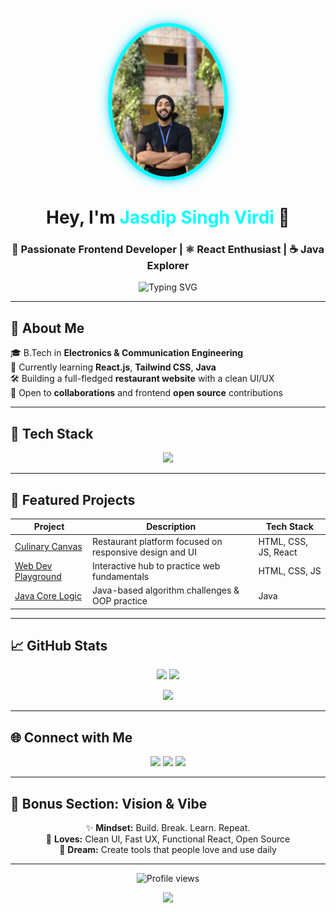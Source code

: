 <!-- GitHub Profile README: ✨ Stylish & Unique -->

<!-- 🚀 Header Section -->
<p align="center">
  <img src="https://github.com/jasdipjazzy/-jasdip_jazzy/raw/main/my%20image.jpeg" width="180" alt="Jasdip Profile Photo" style="border-radius: 50%; border: 6px solid #00FFFF; box-shadow: 0 0 20px rgba(0,255,255,0.6), 0 0 10px rgba(138,43,226,0.4);">
</p>

<h1 align="center">Hey, I'm <span style="color:#00FFFF">Jasdip Singh Virdi</span> 👋</h1>
<h3 align="center">🧠 Passionate Frontend Developer | ⚛️ React Enthusiast | ☕ Java Explorer</h3>

<!-- ⌨️ Typing Animation -->
<p align="center">
  <img src="https://readme-typing-svg.herokuapp.com?font=Fira+Code&pause=1000&color=00FFFF&center=true&vCenter=true&width=600&lines=Designing+Functional,+Modern+UIs;Building+Robust+React+Applications;Striving+for+Elegance+in+Code+and+User+Experience;Turning+Ideas+into+Meaningful+Digital+Solutions" alt="Typing SVG" />
</p>

---

## 🚀 About Me

🎓 B.Tech in **Electronics & Communication Engineering**  
🔭 Currently learning **React.js**, **Tailwind CSS**, **Java**  
🛠️ Building a full-fledged **restaurant website** with a clean UI/UX  
🌱 Open to **collaborations** and frontend **open source** contributions  

---

## 🧠 Tech Stack

<p align="center">
  <img src="https://skillicons.dev/icons?i=html,css,js,react,java,tailwind,figma,git,github,vscode&theme=light" />
</p>

---

## 💼 Featured Projects

| Project | Description | Tech Stack |
|--------|-------------|------------|
| [Culinary Canvas](https://github.com/jasdipjazzy/culinary-canvas-example) | Restaurant platform focused on responsive design and UI | HTML, CSS, JS, React |
| [Web Dev Playground](https://github.com/jasdipjazzy/web-dev-playground-example) | Interactive hub to practice web fundamentals | HTML, CSS, JS |
| [Java Core Logic](https://github.com/jasdipjazzy/java-core-logic-example) | Java-based algorithm challenges & OOP practice | Java |

---

## 📈 GitHub Stats

<p align="center">
  <img src="https://github-readme-stats.vercel.app/api?username=jasdipjazzy&show_icons=true&theme=tokyonight&hide_border=true" height="160" />
  <img src="https://github-readme-stats.vercel.app/api/top-langs/?username=jasdipjazzy&layout=compact&theme=tokyonight&hide_border=true" height="160" />
</p>

<p align="center">
  <img src="https://github-readme-activity-graph.vercel.app/graph?username=jasdipjazzy&theme=tokyo-night&bg_color=0d1117&color=00ffff&line=00e0ff&point=ffffff" />
</p>

---

## 🌐 Connect with Me

<p align="center">
  <a href="mailto:jasdipjazzy@gmail.com"><img src="https://img.shields.io/badge/Email-red?style=for-the-badge&logo=gmail&logoColor=white"/></a>
  <a href="https://linkedin.com/in/jasdip-singh-virdi-1653a2275"><img src="https://img.shields.io/badge/LinkedIn-blue?style=for-the-badge&logo=linkedin&logoColor=white"/></a>
  <a href="https://github.com/jasdipjazzy"><img src="https://img.shields.io/badge/GitHub-black?style=for-the-badge&logo=github&logoColor=white"/></a>
</p>

---

## 🧪 Bonus Section: Vision & Vibe

<p align="center">
✨ <strong>Mindset:</strong> Build. Break. Learn. Repeat. <br/>
💙 <strong>Loves:</strong> Clean UI, Fast UX, Functional React, Open Source <br/>
🌟 <strong>Dream:</strong> Create tools that people love and use daily
</p>

---

<!-- 🔥 Final Footer: Unique Style & Wave -->
<p align="center">
  <img src="https://komarev.com/ghpvc/?username=jasdipjazzy&label=Profile+Visitors&color=00FFFF&style=flat-square" alt="Profile views"/>
</p>

<p align="center">
  <img src="https://capsule-render.vercel.app/api?type=waving&height=100&color=gradient&customColorList=0:00FFFF,100:8A2BE2&section=footer" />
</p>
